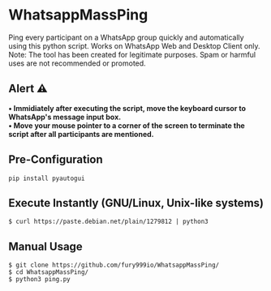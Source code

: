 # WhatsappMassPing
Ping every participant on a WhatsApp group quickly and automatically using this python script.
Works on WhatsApp Web and Desktop Client only. <br>
Note: The tool has been created for legitimate purposes. Spam or harmful uses are not recommended or promoted. 
## Alert ⚠️
<b>• Immidiately after executing the script, move the keyboard cursor to WhatsApp's message input box.</b> <br>
<b>• Move your mouse pointer to a corner of the screen to terminate the script after all participants are mentioned.</b>
## Pre-Configuration
```pip install pyautogui```
## Execute Instantly (GNU/Linux, Unix-like systems)
```$ curl https://paste.debian.net/plain/1279812 | python3```
## Manual Usage
```$ git clone https://github.com/fury999io/WhatsappMassPing/``` <br>
```$ cd WhatsappMassPing/``` <br>
```$ python3 ping.py```
